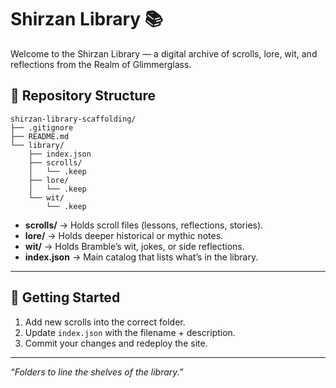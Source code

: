 # Shirzan Library 📚

Welcome to the Shirzan Library — a digital archive of scrolls, lore, wit, and reflections from the Realm of Glimmerglass.

## 📂 Repository Structure

```
shirzan-library-scaffolding/
├── .gitignore
├── README.md
└── library/
    ├── index.json
    ├── scrolls/
    │   └── .keep
    ├── lore/
    │   └── .keep
    └── wit/
        └── .keep
```

- **scrolls/** → Holds scroll files (lessons, reflections, stories).  
- **lore/** → Holds deeper historical or mythic notes.  
- **wit/** → Holds Bramble’s wit, jokes, or side reflections.  
- **index.json** → Main catalog that lists what’s in the library.  

---

## 🚀 Getting Started

1. Add new scrolls into the correct folder.  
2. Update `index.json` with the filename + description.  
3. Commit your changes and redeploy the site.  

---

*“Folders to line the shelves of the library.”*
